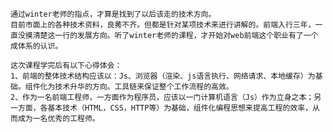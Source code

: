     通过winter老师的指点，才算是找到了以后该走的技术方向。
    目前市面上的各种技术资料，良莠不齐。但都是针对某项技术来进行讲解的。前端入行三年，一直没摸清楚这一行的发展方向。听了winter老师的课程，才开始对web前端这个职业有了一个成体系的认识。

    这次课程学完后有以下心得体会：
    1、前端的整体技术结构应该以：Js、浏览器（渲染、js语言执行、网络请求、本地缓存）为基础。组件化为技术升华的方向。工具链来保证整个工作流程的高效。
    2、作为一名前端工程师，一方面作为程序员，应该以一门计算机语言（Js）作为立身之本；另一方面，各基本技术（HTML，CSS，HTTP等）为基础，组件化编程思想来提高工程的效率，从而成为一名优秀的工程师。

    